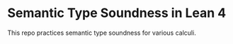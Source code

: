 # Semantic Type Soundness in Lean 4

This repo practices semantic type soundness for various calculi.

